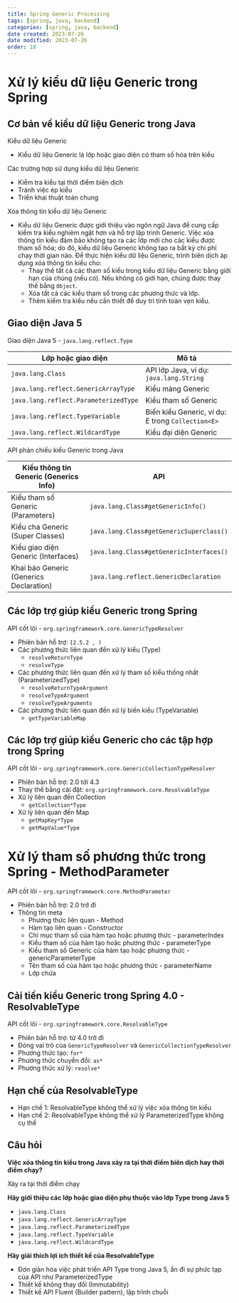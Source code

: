 ```yaml
---
title: Spring Generic Processing
tags: [spring, java, backend]
categories: [spring, java, backend]
date created: 2023-07-26
date modified: 2023-07-26
order: 18
---
```


# Xử lý kiểu dữ liệu Generic trong Spring

## Cơ bản về kiểu dữ liệu Generic trong Java

Kiểu dữ liệu Generic

- Kiểu dữ liệu Generic là lớp hoặc giao diện có tham số hóa trên kiểu

Các trường hợp sử dụng kiểu dữ liệu Generic

- Kiểm tra kiểu tại thời điểm biên dịch
- Tránh việc ép kiểu
- Triển khai thuật toán chung

Xóa thông tin kiểu dữ liệu Generic

- Kiểu dữ liệu Generic được giới thiệu vào ngôn ngữ Java để cung cấp kiểm tra kiểu nghiêm ngặt hơn và hỗ trợ lập trình Generic. Việc xóa thông tin kiểu đảm bảo không tạo ra các lớp mới cho các kiểu được tham số hóa; do đó, kiểu dữ liệu Generic không tạo ra bất kỳ chi phí chạy thời gian nào. Để thực hiện kiểu dữ liệu Generic, trình biên dịch áp dụng xóa thông tin kiểu cho:
  - Thay thế tất cả các tham số kiểu trong kiểu dữ liệu Generic bằng giới hạn của chúng (nếu có). Nếu không có giới hạn, chúng được thay thế bằng `Object`.
  - Xóa tất cả các kiểu tham số trong các phương thức và lớp.
  - Thêm kiểm tra kiểu nếu cần thiết để duy trì tính toàn vẹn kiểu.

## Giao diện Java 5

Giao diện Java 5 - `java.lang.reflect.Type`

| Lớp hoặc giao diện                  | Mô tả                                     |
| ---------------------------------- | ----------------------------------------- |
| `java.lang.Class`                  | API lớp Java, ví dụ: `java.lang.String`   |
| `java.lang.reflect.GenericArrayType` | Kiểu mảng Generic                       |
| `java.lang.reflect.ParameterizedType`| Kiểu tham số Generic                    |
| `java.lang.reflect.TypeVariable`    | Biến kiểu Generic, ví dụ: E trong `Collection<E>` |
| `java.lang.reflect.WildcardType`    | Kiểu đại diện Generic                    |

API phản chiếu kiểu Generic trong Java

| Kiểu thông tin Generic (Generics Info) | API                                              |
| ---------------------------------------- | ------------------------------------------------ |
| Kiểu tham số Generic (Parameters)       | `java.lang.Class#getGenericInfo()`                |
| Kiểu cha Generic (Super Classes)        | `java.lang.Class#getGenericSuperclass()`          |
| Kiểu giao diện Generic (Interfaces)     | `java.lang.Class#getGenericInterfaces()`          |
| Khai báo Generic (Generics Declaration)  | `java.lang.reflect.GenericDeclaration`            |

## Các lớp trợ giúp kiểu Generic trong Spring

API cốt lõi - `org.springframework.core.GenericTypeResolver`

- Phiên bản hỗ trợ: `[2.5.2 , )`
- Các phương thức liên quan đến xử lý kiểu (Type)
  - `resolveReturnType`
  - `resolveType`
- Các phương thức liên quan đến xử lý tham số kiểu thống nhất (ParameterizedType)
  - `resolveReturnTypeArgument`
  - `resolveTypeArgument`
  - `resolveTypeArguments`
- Các phương thức liên quan đến xử lý biến kiểu (TypeVariable)
  - `getTypeVariableMap`

## Các lớp trợ giúp kiểu Generic cho các tập hợp trong Spring

API cốt lõi - `org.springframework.core.GenericCollectionTypeResolver`

- Phiên bản hỗ trợ: 2.0 tới 4.3
- Thay thế bằng cài đặt: `org.springframework.core.ResolvableType`
- Xử lý liên quan đến Collection
  - `getCollection*Type`
- Xử lý liên quan đến Map
  - `getMapKey*Type`
  - `getMapValue*Type`

# Xử lý tham số phương thức trong Spring - MethodParameter

API cốt lõi - `org.springframework.core.MethodParameter`

- Phiên bản hỗ trợ: 2.0 trở đi
- Thông tin meta
  - Phương thức liên quan - Method
  - Hàm tạo liên quan - Constructor
  - Chỉ mục tham số của hàm tạo hoặc phương thức - parameterIndex
  - Kiểu tham số của hàm tạo hoặc phương thức - parameterType
  - Kiểu tham số Generic của hàm tạo hoặc phương thức - genericParameterType
  - Tên tham số của hàm tạo hoặc phương thức - parameterName
  - Lớp chứa

## Cải tiến kiểu Generic trong Spring 4.0 - ResolvableType

API cốt lõi - `org.springframework.core.ResolvableType`

- Phiên bản hỗ trợ: từ 4.0 trở đi
- Đóng vai trò của `GenericTypeResolver` và `GenericCollectionTypeResolver`
- Phương thức tạo: `for*`
- Phương thức chuyển đổi: `as*`
- Phương thức xử lý: `resolve*`

## Hạn chế của ResolvableType

- Hạn chế 1: ResolvableType không thể xử lý việc xóa thông tin kiểu
- Hạn chế 2: ResolvableType không thể xử lý ParameterizedType không cụ thể

## Câu hỏi

**Việc xóa thông tin kiểu trong Java xảy ra tại thời điểm biên dịch hay thời điểm chạy?**

Xảy ra tại thời điểm chạy

**Hãy giới thiệu các lớp hoặc giao diện phụ thuộc vào lớp Type trong Java 5**

- `java.lang.Class`
- `java.lang.reflect.GenericArrayType`
- `java.lang.reflect.ParameterizedType`
- `java.lang.reflect.TypeVariable`
- `java.lang.reflect.WildcardType`

**Hãy giải thích lợi ích thiết kế của ResolvableType**

- Đơn giản hóa việc phát triển API Type trong Java 5, ẩn đi sự phức tạp của API như ParameterizedType
- Thiết kế không thay đổi (Immutability)
- Thiết kế API Fluent (Builder pattern), lập trình chuỗi
